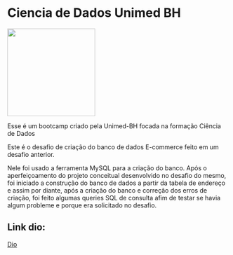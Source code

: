 # Ciencia de Dados Unimed BH

<img src="https://hermes.digitalinnovation.one/tracks/342f7392-a8b5-421f-bea9-d29f1fd8aae9.png" alt="" width="200"/>

Esse é um bootcamp criado pela Unimed-BH focada na formação Ciência de Dados

Este é o desafio de criação do banco de dados E-commerce feito em um desafio anterior.

Nele foi usado a ferramenta MySQL para a criação do banco. Após o aperfeiçoamento do projeto conceitual desenvolvido no desafio do mesmo, foi iniciado a construção do banco de dados a partir da tabela de endereço e assim por diante, após a criação do banco e correção dos erros de criação, foi feito algumas queries SQL de consulta afim de testar se havia algum probleme e porque era solicitado no desafio.

## Link dio:
[Dio](https://web.dio.me/home)
